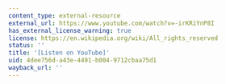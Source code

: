 ```yaml
---
content_type: external-resource
external_url: https://www.youtube.com/watch?v=-irKRiYnP8I
has_external_license_warning: true
license: https://en.wikipedia.org/wiki/All_rights_reserved
status: ''
title: '[Listen on YouTube]'
uid: 4dee756d-a43e-4491-b004-9712cbaa75d1
wayback_url: ''
---
```

